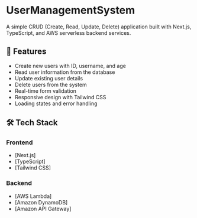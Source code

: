 # UserManagementSystem

A simple CRUD (Create, Read, Update, Delete) application built with Next.js, TypeScript, and AWS serverless backend services.

## 🚀 Features

- Create new users with ID, username, and age
- Read user information from the database
- Update existing user details
- Delete users from the system
- Real-time form validation
- Responsive design with Tailwind CSS
- Loading states and error handling

## 🛠️ Tech Stack

### Frontend
- [Next.js]
- [TypeScript]
- [Tailwind CSS]


### Backend
- [AWS Lambda]
- [Amazon DynamoDB]
- [Amazon API Gateway]
